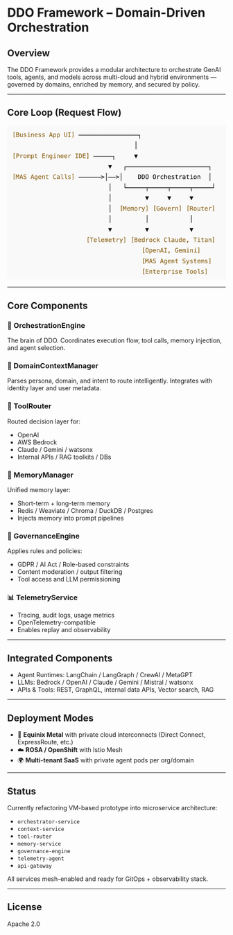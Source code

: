 # DDO Framework – Domain-Driven Orchestration

## Overview

The DDO Framework provides a modular architecture to orchestrate GenAI tools, agents, and models across multi-cloud and hybrid environments — governed by domains, enriched by memory, and secured by policy.

---

## Core Loop (Request Flow)

![alt text](image-1.png)

---

## Core Components

### 🧠 OrchestrationEngine
The brain of DDO. Coordinates execution flow, tool calls, memory injection, and agent selection.

### 🧬 DomainContextManager
Parses persona, domain, and intent to route intelligently. Integrates with identity layer and user metadata.

### 🔌 ToolRouter
Routed decision layer for:
- OpenAI
- AWS Bedrock
- Claude / Gemini / watsonx
- Internal APIs / RAG toolkits / DBs

### 💾 MemoryManager
Unified memory layer:
- Short-term + long-term memory
- Redis / Weaviate / Chroma / DuckDB / Postgres
- Injects memory into prompt pipelines

### 🔐 GovernanceEngine
Applies rules and policies:
- GDPR / AI Act / Role-based constraints
- Content moderation / output filtering
- Tool access and LLM permissioning

### 📊 TelemetryService
- Tracing, audit logs, usage metrics
- OpenTelemetry-compatible
- Enables replay and observability

---

## Integrated Components

- Agent Runtimes: LangChain / LangGraph / CrewAI / MetaGPT
- LLMs: Bedrock / OpenAI / Claude / Gemini / Mistral / watsonx
- APIs & Tools: REST, GraphQL, internal data APIs, Vector search, RAG

---

## Deployment Modes

- 🧱 **Equinix Metal** with private cloud interconnects (Direct Connect, ExpressRoute, etc.)
- ☁️ **ROSA / OpenShift** with Istio Mesh
- 🌍 **Multi-tenant SaaS** with private agent pods per org/domain

---

## Status

Currently refactoring VM-based prototype into microservice architecture:
- `orchestrator-service`
- `context-service`
- `tool-router`
- `memory-service`
- `governance-engine`
- `telemetry-agent`
- `api-gateway`

All services mesh-enabled and ready for GitOps + observability stack.

---

## License

Apache 2.0
